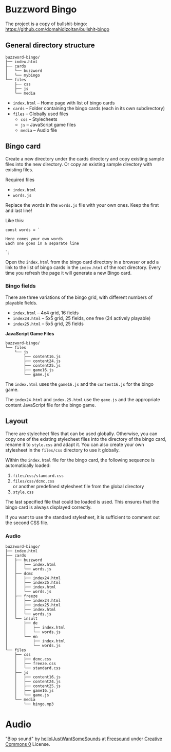 # Buzzword Bingo

The project is a copy of bullshit-bingo:
https://github.com/domahidizoltan/bullshit-bingo

## General directory structure

```
buzzword-bingo/
├── index.html
├── cards
│   └── buzzword
│   └── mybingo
└── files
    ├── css
    ├── js
    └── media
```

+ `index.html` – Home page with list of bingo cards
+ `cards` – Folder containing the bingo cards (each in its own subdirectory)
+ `files` – Globally used files
  - `css` – Stylecheets
  - `js` – JavaScript game files
  - `media` – Audio file
 
## Bingo card
Create a new directory under the cards directory and copy existing sample files into the new directory.
Or copy an existing sample directory with existing files.

Required files

+ `index.html`
+ `words.js`

Replace the words in the `words.js` file with your own ones. Keep the first and last line!

Like this:

```
const words = `

Here comes your own words
Each one goes in a separate line

`;
```

Open the `index.html` from the bingo card directory in a browser or add a link to the list of bingo cards in the `index.html` of the root directory.
Every time you refresh the page it will generate a new Bingo card.

### Bingo fields

There are three variations of the bingo grid, with different numbers of playable fields.

+ `index.html` – 4x4 grid, 16 fields
+ `index24.html` – 5x5 grid, 25 fields, one free (24 actively playable)
+ `index25.html` – 5x5 grid, 25 fields

**JavaScript Game Files**

```
buzzword-bingo/
└── files
    └── js
        ├── content16.js
        ├── content24.js
        ├── content25.js
        ├── game16.js
        └── game.js
```

The `index.html` uses the `game16.js` and the `content16.js` for the bingo game.

The `index24.html` and `index.25.html` use the `game.js` and the appropriate content JavaScript file for the bingo game.

## Layout

There are stylecheet files that can be used globally.
Otherwise, you can copy one of the existing stylecheet files into the directory of the bingo card, rename it to `style.css` and adapt it.
You can also create your own stylesheet in the `files/css` directory to use it globally.

Within the `index.html` file for the bingo card, the following sequence is automatically loaded:

1. `files/css/standard.css`
2. `files/css/dcmc.css`  
or another predefined stylesheet file from the global directory
3. `style.css`

The last specified file that could be loaded is used.
This ensures that the bingo card is always displayed correctly.

If you want to use the standard stylesheet, it is sufficient to comment out the second CSS file.

### Audio


```
buzzword-bingo/
├── index.html
├── cards
│   ├── buzzword
│   │   ├── index.html
│   │   └── words.js
│   ├── dcmc
│   │   ├── index24.html
│   │   ├── index25.html
│   │   ├── index.html
│   │   └── words.js
│   ├── freeze
│   │   ├── index24.html
│   │   ├── index25.html
│   │   ├── index.html
│   │   └── words.js
│   └── insult
│       ├── de
│       │   ├── index.html
│       │   └── words.js
│       └── en
│           ├── index.html
│           └── words.js
└── files
    ├── css
    │   ├── dcmc.css
    │   ├── freeze.css
    │   └── standard.css
    ├── js
    │   ├── content16.js
    │   ├── content24.js
    │   ├── content25.js
    │   ├── game16.js
    │   └── game.js
    └── media
        └── bingo.mp3
```

# Audio
"Blop sound" by [helloIJustWantSomeSounds](https://freesound.org/s/609207/) at [Freesound](https://freesound.org/) under [Creative Commons 0](https://creativecommons.org/publicdomain/zero/1.0/) License.
